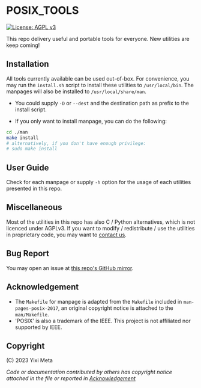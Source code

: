 # POSIX_TOOLS
[![License: AGPL
v3](https://img.shields.io/badge/License-AGPL_v3-blue.svg)](https://www.gnu.org/licenses/agpl-3.0)

This repo delivery useful and portable tools for everyone. New utilities are keep coming!

## Installation
All tools currently available can be used out-of-box. For convenience, you may run the `install.sh` script to install these utilities to `/usr/local/bin`. The manpages will also be installed to `/usr/local/share/man`.

* You could supply `-D` or `--dest` and the destination path as prefix to the install script.

* If you only want to install manpage, you can do the following:
```sh
cd ./man
make install
# alternatively, if you don't have enough privilege:
# sudo make install
```

## User Guide
Check for each manpage or supply `-h` option for the usage of each utilities presented in this repo.

## Miscellaneous
Most of the utilities in this repo has also C / Python alternatives, which is not licenced under AGPLv3. If you want to modify / redistribute / use the utilities in proprietary code, you may want to [contact us](mailto:business@yiximeta.com).

## Bug Report
You may open an issue at [this repo's GitHub mirror](https://github.com/YixiMeta/posix_tools/).

## Acknowledgement
* The `Makefile` for manpage is adapted from the `Makefile` included in `man-pages-posix-2017`, an original copyright notice is attached to the `man/Makefile`.
* 'POSIX' is also a trademark of the IEEE. This project is not affiliated nor supported by IEEE.

## Copyright
(C) 2023 Yixi Meta

*Code or documentation contributed by others has copyright notice attached in the file or reported in [Acknowledgement](#acknowledgement)*